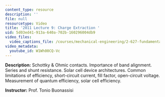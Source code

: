 ```yaml
---
content_type: resource
description: ''
file: null
resourcetype: Video
title: '2011 Lecture 9: Charge Extraction '
uid: 5d03ed41-913a-640a-702b-160296004db9
video_files:
  video_captions_file: /courses/mechanical-engineering/2-627-fundamentals-of-photovoltaics-fall-2013/lecture-videos-slides/2011-lecture-9-charge-extraction/W1Wh00CQ-Vc.vtt
video_metadata:
  youtube_id: W1Wh00CQ-Vc
---
```


**Description:** Schottky & Ohmic contacts. Importance of band alignment. Series and shunt resistance. Solar cell device architectures. Common limitations of efficiency, short-circuit current, fill factor, open-circuit voltage. Measurement of quantum efficiency, solar cell efficiency.

**Instructor:** Prof. Tonio Buonassisi